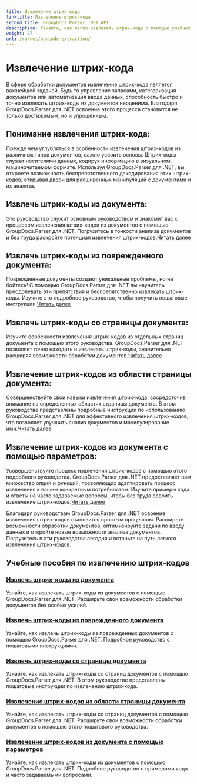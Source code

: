 ```yaml
---
title: Извлечение штрих-кода
linktitle: Извлечение штрих-кода
second_title: GroupDocs.Parser .NET API
description: Узнайте, как легко извлекать штрих-коды с помощью учебных пособий GroupDocs.Parser для .NET. Расширьте свои возможности обработки документов прямо сейчас!
weight: 27
url: /ru/net/barcode-extraction/
---
```


# Извлечение штрих-кода


В сфере обработки документов извлечение штрих-кода является важнейшей задачей. Будь то управление запасами, категоризация документов или автоматизация ввода данных, способность быстро и точно извлекать штрих-коды из документов неоценима. Благодаря GroupDocs.Parser для .NET освоение этого процесса становится не только достижимым, но и упрощенным.

## Понимание извлечения штрих-кода:

Прежде чем углубляться в особенности извлечения штрих-кодов из различных типов документов, важно усвоить основы. Штрих-коды служат носителями данных, кодируя информацию в визуальном, машиночитаемом формате. Используя GroupDocs.Parser для .NET, вы откроете возможность беспрепятственного декодирования этих штрих-кодов, открывая двери для расширенных манипуляций с документами и их анализа.

## Извлечь штрих-коды из документа:
 Это руководство служит основным руководством и знакомит вас с процессом извлечения штрих-кодов из документов с помощью GroupDocs.Parser для .NET. Погрузитесь в тонкости анализа документов и без труда раскройте потенциал извлечения штрих-кодов.[Читать далее](./extract-barcodes-from-document/)

## Извлечь штрих-коды из поврежденного документа:
Поврежденные документы создают уникальные проблемы, но не бойтесь! С помощью GroupDocs.Parser для .NET вы научитесь преодолевать эти препятствия и беспрепятственно извлекать штрих-коды. Изучите это подробное руководство, чтобы получить пошаговые инструкции.[Читать далее](./extract-barcodes-from-corrupted-document/)

## Извлечь штрих-коды со страницы документа:
 Изучите особенности извлечения штрих-кодов из отдельных страниц документа с помощью этого руководства. GroupDocs.Parser для .NET позволяет точно находить и извлекать штрих-коды, значительно расширяя возможности обработки документов.[Читать далее](./extract-barcodes-from-document-page/)

## Извлечение штрих-кодов из области страницы документа:
 Совершенствуйте свои навыки извлечения штрих-кода, сосредоточив внимание на определенных областях страницы документа. В этом руководстве представлены подробные инструкции по использованию GroupDocs.Parser для .NET для эффективного извлечения штрих-кодов, что позволяет улучшить анализ документов и манипулирование ими.[Читать далее](./extract-barcodes-from-document-page-area/)

## Извлечение штрих-кодов из документа с помощью параметров:
Усовершенствуйте процесс извлечения штрих-кодов с помощью этого подробного руководства. GroupDocs.Parser для .NET предоставляет вам множество опций и функций, позволяющих адаптировать процесс извлечения к вашим конкретным потребностям. Изучите примеры кода и ответы на часто задаваемые вопросы, чтобы без труда освоить извлечение штрих-кодов.[Читать далее](./extract-barcodes-from-document-with-options/)

Благодаря руководствам GroupDocs.Parser для .NET освоение извлечения штрих-кодов становится простым процессом. Расширьте возможности обработки документов, оптимизируйте задачи по вводу данных и откройте новые возможности анализа документов. Погрузитесь в эти руководства сегодня и встаньте на путь легкого извлечения штрих-кодов.
## Учебные пособия по извлечению штрих-кодов
### [Извлечь штрих-коды из документа](./extract-barcodes-from-document/)
Узнайте, как извлекать штрих-коды из документов с помощью GroupDocs.Parser для .NET. Расширьте свои возможности обработки документов без особых усилий.
### [Извлечь штрих-коды из поврежденного документа](./extract-barcodes-from-corrupted-document/)
Узнайте, как извлечь штрих-коды из поврежденных документов с помощью GroupDocs.Parser для .NET. Подробное руководство с пошаговыми инструкциями.
### [Извлечь штрих-коды со страницы документа](./extract-barcodes-from-document-page/)
Узнайте, как извлекать штрих-коды со страниц документов с помощью GroupDocs.Parser для .NET. В этом руководстве представлены пошаговые инструкции по извлечению штрих-кода.
### [Извлечение штрих-кодов из области страницы документа](./extract-barcodes-from-document-page-area/)
Узнайте, как извлекать штрих-коды со страниц документов с помощью GroupDocs.Parser для .NET. Расширьте свои возможности обработки документов с помощью этого пошагового руководства.
### [Извлечение штрих-кодов из документа с помощью параметров](./extract-barcodes-from-document-with-options/)
Узнайте, как извлекать штрих-коды из документов с помощью GroupDocs.Parser для .NET. Подробное руководство с примерами кода и часто задаваемыми вопросами.